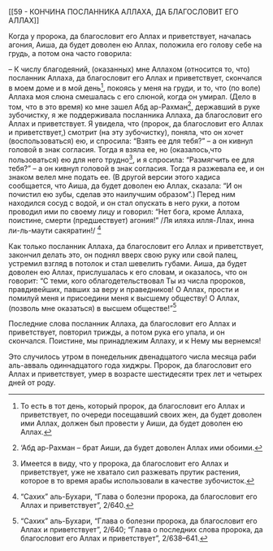 [[59 - КОНЧИНА ПОСЛАННИКА АЛЛАХА, ДА БЛАГОСЛОВИТ ЕГО АЛЛАХ]]

Когда у пророка, да благословит его Аллах и приветствует, началась агония, Аиша, да будет доволен ею Аллах, положила его голову себе на грудь, а потом она часто говорила:

– К числу благодеяний, (оказанных) мне Аллахом (относится то, что) посланник Аллаха, да благословит его Аллах и приветствует, скончался в моем доме и в мой день[^1], покоясь у меня на груди, и то, что (по воле) Аллаха моя слюна смешалась с его слюной, когда он умирал. (Дело в том, что в это время) ко мне зашел Абд ар-Рахман[^2], державший в руке зубочистку, я же поддерживала посланника Аллаха, да благословит его Аллах и приветствует. Я увидела, что (пророк, да благословит его Аллах и приветствует,) смотрит (на эту зубочистку), поняла, что он хочет (воспользоваться) ею, и спросила: “Взять ее для тебя?” – а он кивнул головой в знак согласия. Тогда я взяла ее, но (оказалось,что пользоваться) ею для него трудно[^3], и я спросила: “Размягчить ее для тебя?” – а он кивнул головой в знак согласия. Тогда я разжевала ее, и он знаком велел мне подать ее. (В другой версии этого хадиса сообщается, что Аиша, да будет доволен ею Аллах, сказала: “И он почистил ею зубы, сделав это наилучшим образом”.) Перед ним находился сосуд с водой, и он стал опускать в него руки, а потом проводил ими по своему лицу и говорил: “Нет бога, кроме Аллаха, поистине, смерти (предшествует) агония!” /Ля иляха илля-Ллах, инна ли-ль-маути сакяратин!/ [^4]

Как только посланник Аллаха, да благословит его Аллах и приветствует, закончил делать это, он поднял вверх свою руку или свой палец, устремил взгляд в потолок и стал шевелить губами. Аиша, да будет доволен ею Аллах, прислушалась к его словам, и оказалось, что он говорит: “С теми, кого облагодетельствовал Ты из числа пророков, правдивейших, павших за веру и праведников! О Аллах, прости и помилуй меня и присоедини меня к высшему обществу! О Аллах, (позволь мне оказаться) в высшем обществе!”[^5]

Последние слова посланник Аллаха, да благословит его Аллах и приветствует, повторил трижды, а потом рука его упала, и он скончался. Поистине, мы принадлежим Аллаху, и к Нему мы вернемся!

Это случилось утром в понедельник двенадцатого числа месяца раби аль-авваль одиннадцатого года хиджры. Пророк, да благословит его Аллах и приветствует, умер в возрасте шестидесяти трех лет и четырех дней от роду.

[^1]: То есть в тот день, который пророк, да благословит его Аллах и приветствует, по очереди посещавший своих жен, да будет доволен ими Аллах, должен был провести у Аиши, да будет доволен ею Аллах.

[^2]: ‘Абд ар-Рахман – брат Аиши, да будет доволен Аллах ими обоими.

[^3]: Имеется в виду, что у пророка, да благословит его Аллах и приветствует, уже не хватало сил разжевать прутик растения, которое в то время арабы использовали в качестве зубочисток.

[^4]: “Сахих” аль-Бухари, “Глава о болезни пророка, да благословит его Аллах и приветствует”, 2/640.

[^5]: “Сахих” аль-Бухари, “Глава о болезни пророка, да благословит его Аллах и приветствует”, 2/640; “Глава о последних слова пророка, да благословит его Аллах и приветствует”, 2/638–641.

